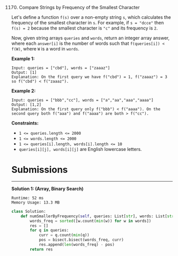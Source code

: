 1170. Compare Strings by Frequency of the Smallest Character

Let's define a function `f(s)` over a non-empty string `s`, which calculates the frequency of the smallest character in `s`. For example, if `s = "dcce"` then `f(s) = 2` because the smallest character is `"c"` and its frequency is `2`.

Now, given string arrays `queries` and `words`, return an integer array answer, where each `answer[i]` is the number of words such that `f(queries[i]) < f(W)`, where `W` is a word in `words`.

 

**Example 1:**
```
Input: queries = ["cbd"], words = ["zaaaz"]
Output: [1]
Explanation: On the first query we have f("cbd") = 1, f("zaaaz") = 3 so f("cbd") < f("zaaaz").
```

**Example 2:**
```
Input: queries = ["bbb","cc"], words = ["a","aa","aaa","aaaa"]
Output: [1,2]
Explanation: On the first query only f("bbb") < f("aaaa"). On the second query both f("aaa") and f("aaaa") are both > f("cc").
``` 

**Constraints:**

* `1 <= queries.length <= 2000`
* `1 <= words.length <= 2000`
* `1 <= queries[i].length, words[i].length <= 10`
* `queries[i][j], words[i][j]` are English lowercase letters.

# Submissions
---
**Solution 1: (Array, Binary Search)**
```
Runtime: 52 ms
Memory Usage: 13.3 MB
```
```python
class Solution:
    def numSmallerByFrequency(self, queries: List[str], words: List[str]) -> List[int]:
        words_freq = sorted([w.count(min(w)) for w in words])
        res = []
        for q in queries:
            curr = q.count(min(q))
            pos = bisect.bisect(words_freq, curr)
            res.append(len(words_freq) - pos)
        return res
            
```